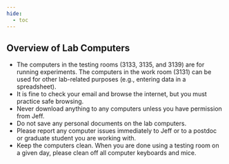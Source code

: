 ```yaml
---
hide:
  - toc
---
```


## Overview of Lab Computers

- The computers in the testing rooms (3133, 3135, and 3139) are for running experiments. The computers in the work room (3131) can be used for other lab-related purposes (e.g., entering data in a spreadsheet). 
- It is fine to check your email and browse the internet, but you must practice safe browsing.
- Never download anything to any computers unless you have permission from Jeff.
- Do not save any personal documents on the lab computers. 
- Please report any computer issues immediately to Jeff or to a postdoc or graduate student you are working with.
- Keep the computers clean. When you are done using a testing room on a given day, please clean off all computer keyboards and mice.